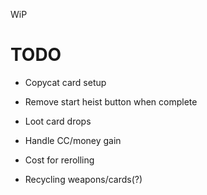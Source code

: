 WiP

# TODO

- Copycat card setup

- Remove start heist button when complete
- Loot card drops
- Handle CC/money gain
- Cost for rerolling
- Recycling weapons/cards(?)
